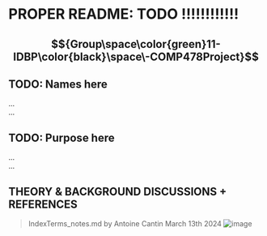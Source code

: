 # PROPER README: TODO !!!!!!!!!!!!
## $${Group\space\color{green}11-IDBP\color{black}\space\-COMP478Project}$$

## TODO: Names here
... \
 ...
## TODO: Purpose here
... \
 ...
## THEORY & BACKGROUND DISCUSSIONS + REFERENCES
> IndexTerms_notes.md
> by Antoine Cantin March 13th 2024
![image](https://github.com/ChiefsBestPal/ImgRestoration-ResearchIDBP-Project/assets/67126866/9f91bd23-8bb2-4263-85e0-5e7add16df66)
